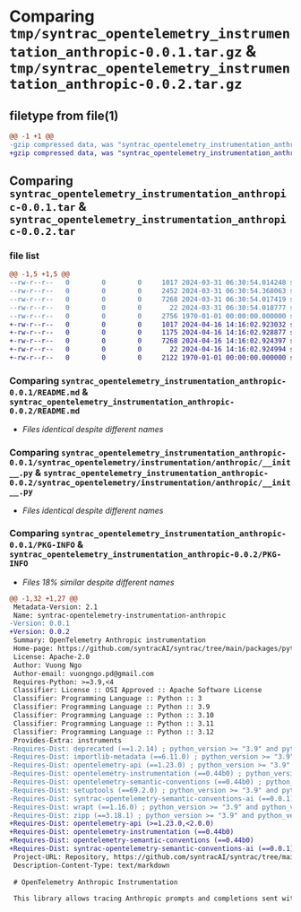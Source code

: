 # Comparing `tmp/syntrac_opentelemetry_instrumentation_anthropic-0.0.1.tar.gz` & `tmp/syntrac_opentelemetry_instrumentation_anthropic-0.0.2.tar.gz`

## filetype from file(1)

```diff
@@ -1 +1 @@
-gzip compressed data, was "syntrac_opentelemetry_instrumentation_anthropic-0.0.1.tar", max compression
+gzip compressed data, was "syntrac_opentelemetry_instrumentation_anthropic-0.0.2.tar", max compression
```

## Comparing `syntrac_opentelemetry_instrumentation_anthropic-0.0.1.tar` & `syntrac_opentelemetry_instrumentation_anthropic-0.0.2.tar`

### file list

```diff
@@ -1,5 +1,5 @@
--rw-r--r--   0        0        0     1017 2024-03-31 06:30:54.014248 syntrac_opentelemetry_instrumentation_anthropic-0.0.1/README.md
--rw-r--r--   0        0        0     2452 2024-03-31 06:30:54.368063 syntrac_opentelemetry_instrumentation_anthropic-0.0.1/pyproject.toml
--rw-r--r--   0        0        0     7268 2024-03-31 06:30:54.017419 syntrac_opentelemetry_instrumentation_anthropic-0.0.1/syntrac_opentelemetry/instrumentation/anthropic/__init__.py
--rw-r--r--   0        0        0       22 2024-03-31 06:30:54.018777 syntrac_opentelemetry_instrumentation_anthropic-0.0.1/syntrac_opentelemetry/instrumentation/anthropic/version.py
--rw-r--r--   0        0        0     2756 1970-01-01 00:00:00.000000 syntrac_opentelemetry_instrumentation_anthropic-0.0.1/PKG-INFO
+-rw-r--r--   0        0        0     1017 2024-04-16 14:16:02.923032 syntrac_opentelemetry_instrumentation_anthropic-0.0.2/README.md
+-rw-r--r--   0        0        0     1175 2024-04-16 14:16:02.928877 syntrac_opentelemetry_instrumentation_anthropic-0.0.2/pyproject.toml
+-rw-r--r--   0        0        0     7268 2024-04-16 14:16:02.924397 syntrac_opentelemetry_instrumentation_anthropic-0.0.2/syntrac_opentelemetry/instrumentation/anthropic/__init__.py
+-rw-r--r--   0        0        0       22 2024-04-16 14:16:02.924994 syntrac_opentelemetry_instrumentation_anthropic-0.0.2/syntrac_opentelemetry/instrumentation/anthropic/version.py
+-rw-r--r--   0        0        0     2122 1970-01-01 00:00:00.000000 syntrac_opentelemetry_instrumentation_anthropic-0.0.2/PKG-INFO
```

### Comparing `syntrac_opentelemetry_instrumentation_anthropic-0.0.1/README.md` & `syntrac_opentelemetry_instrumentation_anthropic-0.0.2/README.md`

 * *Files identical despite different names*

### Comparing `syntrac_opentelemetry_instrumentation_anthropic-0.0.1/syntrac_opentelemetry/instrumentation/anthropic/__init__.py` & `syntrac_opentelemetry_instrumentation_anthropic-0.0.2/syntrac_opentelemetry/instrumentation/anthropic/__init__.py`

 * *Files identical despite different names*

### Comparing `syntrac_opentelemetry_instrumentation_anthropic-0.0.1/PKG-INFO` & `syntrac_opentelemetry_instrumentation_anthropic-0.0.2/PKG-INFO`

 * *Files 18% similar despite different names*

```diff
@@ -1,32 +1,27 @@
 Metadata-Version: 2.1
 Name: syntrac-opentelemetry-instrumentation-anthropic
-Version: 0.0.1
+Version: 0.0.2
 Summary: OpenTelemetry Anthropic instrumentation
 Home-page: https://github.com/syntracAI/syntrac/tree/main/packages/python/opentelemetry-instrumentation-anthropic
 License: Apache-2.0
 Author: Vuong Ngo
 Author-email: vuongngo.pd@gmail.com
 Requires-Python: >=3.9,<4
 Classifier: License :: OSI Approved :: Apache Software License
 Classifier: Programming Language :: Python :: 3
 Classifier: Programming Language :: Python :: 3.9
 Classifier: Programming Language :: Python :: 3.10
 Classifier: Programming Language :: Python :: 3.11
 Classifier: Programming Language :: Python :: 3.12
 Provides-Extra: instruments
-Requires-Dist: deprecated (==1.2.14) ; python_version >= "3.9" and python_version < "4"
-Requires-Dist: importlib-metadata (==6.11.0) ; python_version >= "3.9" and python_version < "4"
-Requires-Dist: opentelemetry-api (==1.23.0) ; python_version >= "3.9" and python_version < "4"
-Requires-Dist: opentelemetry-instrumentation (==0.44b0) ; python_version >= "3.9" and python_version < "4"
-Requires-Dist: opentelemetry-semantic-conventions (==0.44b0) ; python_version >= "3.9" and python_version < "4"
-Requires-Dist: setuptools (==69.2.0) ; python_version >= "3.9" and python_version < "4"
-Requires-Dist: syntrac-opentelemetry-semantic-conventions-ai (==0.0.1) ; python_version >= "3.9" and python_version < "4"
-Requires-Dist: wrapt (==1.16.0) ; python_version >= "3.9" and python_version < "4"
-Requires-Dist: zipp (==3.18.1) ; python_version >= "3.9" and python_version < "4"
+Requires-Dist: opentelemetry-api (>=1.23.0,<2.0.0)
+Requires-Dist: opentelemetry-instrumentation (==0.44b0)
+Requires-Dist: opentelemetry-semantic-conventions (==0.44b0)
+Requires-Dist: syntrac-opentelemetry-semantic-conventions-ai (==0.0.1)
 Project-URL: Repository, https://github.com/syntracAI/syntrac/tree/main/packages/python/opentelemetry-instrumentation-anthropic
 Description-Content-Type: text/markdown
 
 # OpenTelemetry Anthropic Instrumentation
 
 This library allows tracing Anthropic prompts and completions sent with the official [Anthropic library](https://github.com/anthropics/anthropic-sdk-python).
```

